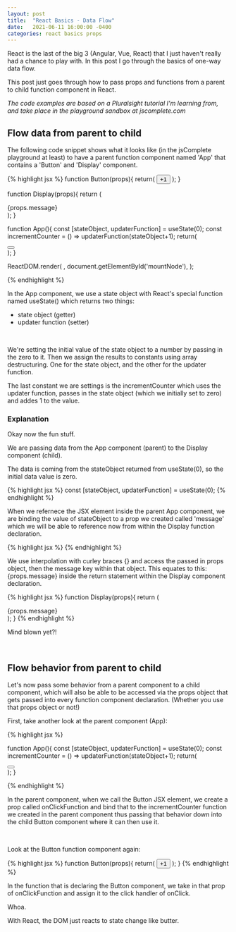 ```yaml
---
layout: post
title:  "React Basics - Data Flow"
date:   2021-06-11 16:00:00 -0400
categories: react basics props
---
```


React is the last of the big 3 (Angular, Vue, React) that I just haven't really had a chance to play with. In this post I go through the basics of one-way data flow.

This post just goes through how to pass props and functions from a parent to child function component in React.

*The code examples are based on a Pluralsight tutorial I'm learning from, and take place in the playground sandbox at jscomplete.com*

## Flow data from parent to child 


The following code snippet shows what it looks like (in the jsComplete playground at least) to have a parent function component named 'App' that contains a 'Button' and 'Display' component. 


{% highlight jsx %}
function Button(props){
  return(
    <button onClick={props.onClickFunction}>
    +1
    </button>
  );
}


function Display(props){
  return (
    <div>{props.message}</div>
  );
}


function App(){
  const [stateObject, updaterFunction] = useState(0);
  const incrementCounter = () => updaterFunction(stateObject+1);
  return(
    <div>
      <Button onClickFunction={incrementCounter}/>
      <Display message={stateObject}/>
    </div>
  );
}


ReactDOM.render(
<App />,
  document.getElementById('mountNode'),
);

{% endhighlight %}




In the App component, we use a state object with React's special function named useState() which returns two things:

<ul>
  <li>state object (getter)</li>
  <li>updater function (setter)</li>
</ul>

<br/>

We're setting the initial value of the state object to a number by passing in the zero to it. Then we assign the results to constants using array destructuring. One for the state object, and the other for the updater function.

The last constant we are settings is the incrementCounter which uses the updater function, passes in the state object (which we initially set to zero) and addes 1 to the value.



<h3>Explanation</h3>

Okay now the fun stuff. 

We are passing data from the App component (parent) to the Display component (child).

The data is coming from the stateObject returned from useState(0), so the initial data value is zero.

{% highlight jsx %}
  const [stateObject, updaterFunction] = useState(0);
{% endhighlight %}

When we refernece the <Display> JSX element inside the parent App component, we are binding the value of stateObject to a prop we created called 'message' which we will be able to reference now from within the Display function declaration. 

{% highlight jsx %}
  <Display message={stateObject}/>
{% endhighlight %}


We use interpolation with curley braces {} and access the passed in props object, then the message key within that object. This equates to this: {props.message} inside the return statement within the Display component declaration.

{% highlight jsx %}
function Display(props){
  return (
    <div>{props.message}</div>
  );
}
{% endhighlight %}

Mind blown yet?!


<br>


## Flow behavior from parent to child

Let's now pass some behavior from a parent component to a child component, which will also be able to be accessed via the props object that gets passed into every function component declaration. (Whether you use that props object or not!)

First, take another look at the parent component (App):

{% highlight jsx %}

function App(){
  const [stateObject, updaterFunction] = useState(0);
  const incrementCounter = () => updaterFunction(stateObject+1);
  return(
    <div>
      <Button onClickFunction={incrementCounter}/>
      <Display message={stateObject}/>
    </div>
  );
}

{% endhighlight %}

In the parent component, when we call the Button JSX element, we create a prop called onClickFunction and bind that to the incrementCounter function we created in the parent component thus passing that behavior down into the child Button component where it can then use it.

 <br/>

Look at the Button function component again:

{% highlight jsx %}
function Button(props){
  return(
    <button onClick={props.onClickFunction}>
    +1
    </button>
  );
}
{% endhighlight %}


In the function that is declaring the Button component, we take in that prop of onClickFunction and assign it to the click handler of onClick.

Whoa.

With React, the DOM just reacts to state change like butter.